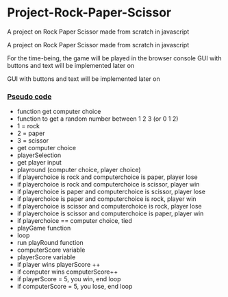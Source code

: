 # Project-Rock-Paper-Scissor
A project on Rock Paper Scissor made from scratch in javascript

<p> A project on Rock Paper Scissor made from scratch in javascript

For the time-being, the game will be played in the browser console
GUI with buttons and text will be implemented later on 

GUI with buttons and text will be implemented later on </p>

### <ins>Pseudo code</ins>
<ul>
<li>function get computer choice </li>

<li>function to get a random number between 1 2 3 (or 0 1 2)</li>

<li>1 = rock</li>

<li>2 = paper</li>

<li>3 = scissor</li>

<li>get computer choice</li>

<li>playerSelection</li>

<li>get player input</li>

<li>playround (computer choice, player choice)</li>

<li>if playerchoice is rock and computerchoice is paper, player lose</li>

<li>if playerchoice is rock and computerchoice is scissor, player win</li>

<li>if playerchoice is paper and computerchoice is scissor, player lose</li>

<li>if playerchoice is paper and computerchoice is rock, player win</li>

<li>if playerchoice is scissor and computerchoice is rock, player lose</li>

<li>if playerchoice is scissor and computerchoice is paper, player win</li>

<li>if playerchoice == computer choice, tied</li>

<li>playGame function</li>

<li>loop</li>

<li>run playRound function</li>

<li>computerScore variable</li>

<li>playerScore variable</li>

<li>if player wins playerScore ++</li>

<li>if computer wins computerScore++</li>

<li>if playerScore = 5, you win, end loop</li>

<li>if computerScore = 5, you lose, end loop</li>
</ul>